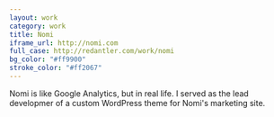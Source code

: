 ```yaml
---              
layout: work
category: work
title: Nomi
iframe_url: http://nomi.com
full_case: http://redantler.com/work/nomi
bg_color: "#ff9900"
stroke_color: "#ff2067"
---
```

Nomi is like Google Analytics, but in real life. I served as the lead developmer of a custom WordPress theme for Nomi's marketing site.